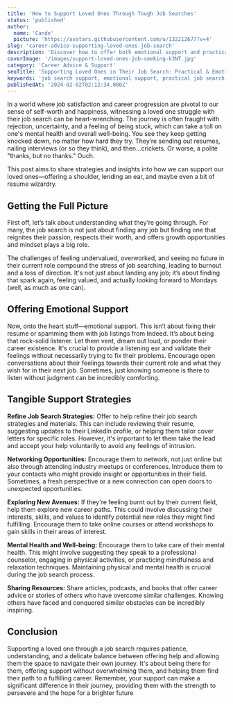 ```yaml
---
title: 'How to Support Loved Ones Through Tough Job Searches'
status: 'published'
author:
  name: 'Cande'
  picture: 'https://avatars.githubusercontent.com/u/132212677?v=4'
slug: 'career-advice-supporting-loved-ones-job-search'
description: 'Discover how to offer both emotional support and practical help to loved ones facing job search challenges. Get tips on refining resumes, networking, and more.'
coverImage: '/images/support-loved-ones-job-seeking-k3NT.jpg'
category: 'Career Advice & Support'
seoTitle: 'Supporting Loved Ones in Their Job Search: Practical & Emotional Tips'
keywords: 'job search support, emotional support, practical job search tips, resume help, networking advice, career change guidance, maintaining mental health, job huntin'
publishedAt: '2024-02-02T02:12:34.000Z'
---
```


In a world where job satisfaction and career progression are pivotal to our sense of self-worth and happiness, witnessing a loved one struggle with their job search can be heart-wrenching. The journey is often fraught with rejection, uncertainty, and a feeling of being stuck, which can take a toll on one's mental health and overall well-being. You see they keep getting knocked down, no matter how hard they try. They’re sending out resumes, nailing interviews (or so they think), and then…crickets. Or worse, a polite "thanks, but no thanks." Ouch.

This post aims to share strategies and insights into how we can support our loved ones—offering a shoulder, lending an ear, and maybe even a bit of resume wizardry.

## Getting the Full Picture

First off, let’s talk about understanding what they’re going through. For many, the job search is not just about finding any job but finding one that reignites their passion, respects their worth, and offers growth opportunities and mindset plays a big role.

The challenges of feeling undervalued, overworked, and seeing no future in their current role compound the stress of job searching, leading to burnout and a loss of direction. It's not just about landing any job; it’s about finding that spark again, feeling valued, and actually looking forward to Mondays (well, as much as one can).

## Offering Emotional Support

Now, onto the heart stuff—emotional support. This isn’t about fixing their resume or spamming them with job listings from Indeed. It’s about being that rock-solid listener. Let them vent, dream out loud, or ponder their career existence. It's crucial to provide a listening ear and validate their feelings without necessarily trying to fix their problems. Encourage open conversations about their feelings towards their current role and what they wish for in their next job. Sometimes, just knowing someone is there to listen without judgment can be incredibly comforting.

## Tangible Support Strategies

**Refine Job Search Strategies:** Offer to help refine their job search strategies and materials. This can include reviewing their resume, suggesting updates to their LinkedIn profile, or helping them tailor cover letters for specific roles. However, it's important to let them take the lead and accept your help voluntarily to avoid any feelings of intrusion.

**Networking Opportunities:** Encourage them to network, not just online but also through attending industry meetups or conferences. Introduce them to your contacts who might provide insight or opportunities in their field. Sometimes, a fresh perspective or a new connection can open doors to unexpected opportunities.

**Exploring New Avenues:** If they're feeling burnt out by their current field, help them explore new career paths. This could involve discussing their interests, skills, and values to identify potential new roles they might find fulfilling. Encourage them to take online courses or attend workshops to gain skills in their areas of interest.

**Mental Health and Well-being:** Encourage them to take care of their mental health. This might involve suggesting they speak to a professional counselor, engaging in physical activities, or practicing mindfulness and relaxation techniques. Maintaining physical and mental health is crucial during the job search process.

**Sharing Resources:** Share articles, podcasts, and books that offer career advice or stories of others who have overcome similar challenges. Knowing others have faced and conquered similar obstacles can be incredibly inspiring.

## Conclusion

Supporting a loved one through a job search requires patience, understanding, and a delicate balance between offering help and allowing them the space to navigate their own journey. It's about being there for them, offering support without overwhelming them, and helping them find their path to a fulfilling career. Remember, your support can make a significant difference in their journey, providing them with the strength to persevere and the hope for a brighter future


